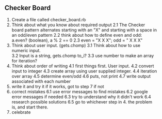 ## Checker Board

1. Create a file called checker_board.rb
2. Think about what you know about required output
    2.1 The Checker board pattern alternates starting with an "X" and starting with a space in an odd/even pattern
    2.2 think about how to define even and odd: a.even? (boolean), a % 2 == 0
    2.3 even = "X X X"; odd = " X X X"
3. Think about user input. (gets.chomp)
    3.1 Think about how to use numeric input.  
    3.2 Input is a string, gets.chomp to_i?
    3.3 use number to make an array for iteration?
4. Think about order of writing
    4.1 first things first. User input.
    4.2 convert input to integer
    4.3 create array using user supplied integer.
    4.4 iteration over array
    4.5 determine even/odd
    4.6 puts, not print
    4.7 write output associated with each number
5. write it and try it
    if it works, got to step 7
    if not
6. correct mistakes
    6.1 use error messages to find mistakes
    6.2 google error messages if needed
    6.3 try to understand why it didn't work
    6.4 research possible solutions
    6.5 go to whichever step in 4. the problem is, and start there.
7. celebrate

